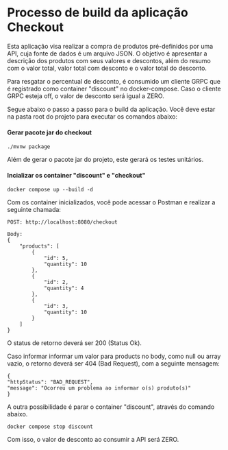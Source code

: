# Processo de build da aplicação Checkout
Esta aplicação visa realizar a compra de produtos pré-definidos por uma API, cuja fonte de dados 
é um arquivo JSON. O objetivo é apresentar a descrição dos produtos com seus valores e descontos, além do resumo com o valor total,
valor total com desconto e o valor total do desconto. 

Para resgatar o percentual de desconto, é consumido um cliente GRPC que é registrado como container "discount" no docker-compose.
Caso o cliente GRPC esteja off, o valor de desconto será igual a ZERO.

Segue abaixo o passo a passo para o build da aplicação. Você deve estar na pasta root do projeto para executar os comandos abaixo: 


#### Gerar pacote jar do checkout
```
./mvnw package
```
Além de gerar o pacote jar do projeto, este gerará os testes unitários.

#### Incializar os container "discount" e "checkout"
```
docker compose up --build -d
```

Com os container inicializados, você pode acessar o Postman e realizar a seguinte chamada:
```
POST: http://localhost:8080/checkout

Body: 
{
    "products": [
        {
            "id": 5,
            "quantity": 10
        },
        {
            "id": 2,
            "quantity": 4
        },
        {
            "id": 3,
            "quantity": 10
        }
    ]
}
```
O status de retorno deverá ser 200 (Status Ok).

Caso informar informar um valor para products no body, como null ou array vazio, 
o retorno deverá ser 404 (Bad Request), com a seguinte mensagem:
```
{
"httpStatus": "BAD_REQUEST",
"message": "Ocorreu um problema ao informar o(s) produto(s)"
}
```

A outra possibilidade é parar o container "discount", através do comando abaixo.
```
docker compose stop discount
```
Com isso, o valor de desconto ao consumir a API será ZERO.
